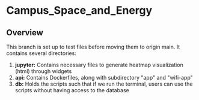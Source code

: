 # Campus_Space_and_Energy



## Overview

This branch is set up to test files before moving them to origin main. It contains several directories:

1. **jupyter:** Contains necessary files to generate heatmap visualization (html) through widgets
2. **api:** Contains Dockerfiles, along with subdirectory "app" and "wifi-app"
3. **db:** Holds the scripts such that if we run the terminal, users can use the scripts without having access to the database 